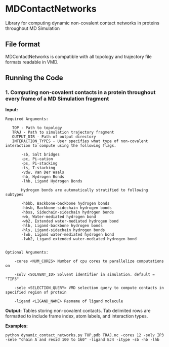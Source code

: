 # MDContactNetworks
Library for computing dynamic non-covalent contact networks in proteins throughout MD Simulation


## File format

MDContactNetworks is compatible with all topology and trajectory file formats readable in VMD.


## Running the Code

### 1. Computing non-covalent contacts in a protein throughout every frame of a MD Simulation fragment
   
   __Input:__ 

	Required Arguments:

	   TOP - Path to topology
	   TRAJ - Path to simulation trajectory fragment
	   OUTPUT_DIR - Path of output directory
	   INTERACTION_TYPES - User specifies what type of non-covalent interaction to compute using the following flags. 

		   -sb, Salt bridges
		   -pc, Pi-cation 
		   -ps, Pi-stacking
		   -ts, T-stacking
		   -vdw, Van Der Waals
		   -hb, Hydrogen Bonds
		   -lhb, Ligand Hydrogen Bonds

		   Hydrogen bonds are automatically stratified to following subtypes

		   -hbbb, Backbone-backbone hydrogen bonds
		   -hbsb, Backbone-sidechain hydrogen bonds
		   -hbss, Sidechain-sidechain hydrogen bonds
		   -wb, Water-mediated hydrogen bond
		   -wb2, Extended water-mediated hydrogen bond
		   -hlb, Ligand-backbone hydrogen bonds
		   -hls, Ligand-sidechain hydrogen bonds
		   -lwb, Ligand water-mediated hydrogen bond
		   -lwb2, Ligand extended water-mediated hydrogen bond


	Optional Arguments:

		-cores <NUM_CORES> Number of cpu cores to parallelize computations on

		-solv <SOLVENT_ID> Solvent identifier in simulation. default = "TIP3"

		-sele <SELECTION_QUERY> VMD selection query to compute contacts in specified region of protein

		-ligand <LIGAND_NAME> Resname of ligand molecule

   
   __Output:__ Tables storing non-covalent contacts. Tab delimited rows are formatted to include 
   frame index, atom labels, and interaction types. 

   __Examples:__

	python dynamic_contact_networks.py TOP.pdb TRAJ.nc -cores 12 -solv IP3 -sele "chain A and resid 100 to 160" -ligand EJ4 -itype -sb -hb -lhb

